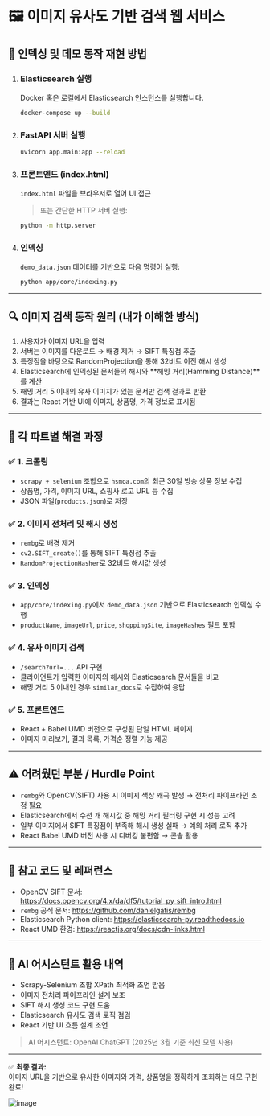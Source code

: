 # 🖼️ 이미지 유사도 기반 검색 웹 서비스

## 📌 인덱싱 및 데모 동작 재현 방법

1. ### Elasticsearch 실행
   Docker 혹은 로컬에서 Elasticsearch 인스턴스를 실행합니다.
   ```bash
   docker-compose up --build 
   ```

2. ### FastAPI 서버 실행
   ```bash
   uvicorn app.main:app --reload
   ```

3. ### 프론트엔드 (index.html)
   `index.html` 파일을 브라우저로 열어 UI 접근
   > 또는 간단한 HTTP 서버 실행:
   ```bash
   python -m http.server
   ```

4. ### 인덱싱
   `demo_data.json` 데이터를 기반으로 다음 명령어 실행:
   ```bash
   python app/core/indexing.py
   ```

---

## 🔍 이미지 검색 동작 원리 (내가 이해한 방식)

1. 사용자가 이미지 URL을 입력
2. 서버는 이미지를 다운로드 → 배경 제거 → SIFT 특징점 추출
3. 특징점을 바탕으로 RandomProjection을 통해 32비트 이진 해시 생성
4. Elasticsearch에 인덱싱된 문서들의 해시와 **해밍 거리(Hamming Distance)**를 계산
5. 해밍 거리 5 이내의 유사 이미지가 있는 문서만 검색 결과로 반환
6. 결과는 React 기반 UI에 이미지, 상품명, 가격 정보로 표시됨

---

## 🧩 각 파트별 해결 과정

### ✅ 1. 크롤링
- `scrapy + selenium` 조합으로 `hsmoa.com`의 최근 30일 방송 상품 정보 수집
- 상품명, 가격, 이미지 URL, 쇼핑사 로고 URL 등 수집
- JSON 파일(`products.json`)로 저장

### ✅ 2. 이미지 전처리 및 해시 생성
- `rembg`로 배경 제거
- `cv2.SIFT_create()`를 통해 SIFT 특징점 추출
- `RandomProjectionHasher`로 32비트 해시값 생성

### ✅ 3. 인덱싱
- `app/core/indexing.py`에서 `demo_data.json` 기반으로 Elasticsearch 인덱싱 수행
- `productName`, `imageUrl`, `price`, `shoppingSite`, `imageHashes` 필드 포함

### ✅ 4. 유사 이미지 검색
- `/search?url=...` API 구현
- 클라이언트가 입력한 이미지의 해시와 Elasticsearch 문서들을 비교
- 해밍 거리 5 이내인 경우 `similar_docs`로 수집하여 응답

### ✅ 5. 프론트엔드
- React + Babel UMD 버전으로 구성된 단일 HTML 페이지
- 이미지 미리보기, 결과 목록, 가격순 정렬 기능 제공

---

## ⚠️ 어려웠던 부분 / Hurdle Point

- `rembg`와 OpenCV(SIFT) 사용 시 이미지 색상 왜곡 발생 → 전처리 파이프라인 조정 필요
- Elasticsearch에서 수천 개 해시값 중 해밍 거리 필터링 구현 시 성능 고려
- 일부 이미지에서 SIFT 특징점이 부족해 해시 생성 실패 → 예외 처리 로직 추가
- React Babel UMD 버전 사용 시 디버깅 불편함 → 콘솔 활용

---

## 🔗 참고 코드 및 레퍼런스

- OpenCV SIFT 문서: https://docs.opencv.org/4.x/da/df5/tutorial_py_sift_intro.html
- `rembg` 공식 문서: https://github.com/danielgatis/rembg
- Elasticsearch Python client: https://elasticsearch-py.readthedocs.io
- React UMD 환경: https://reactjs.org/docs/cdn-links.html

---

## 🤖 AI 어시스턴트 활용 내역

- Scrapy-Selenium 조합 XPath 최적화 조언 받음
- 이미지 전처리 파이프라인 설계 보조
- SIFT 해시 생성 코드 구현 도움
- Elasticsearch 유사도 검색 로직 점검
- React 기반 UI 흐름 설계 조언


> AI 어시스턴트: OpenAI ChatGPT (2025년 3월 기준 최신 모델 사용)

---

✅ **최종 결과:**  
이미지 URL을 기반으로 유사한 이미지와 가격, 상품명을 정확하게 조회하는 데모 구현 완료!

![image](https://github.com/user-attachments/assets/77470f1d-1c0a-4313-955d-6eb794832b58)

